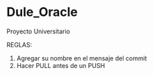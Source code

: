 # Dule_Oracle
Proyecto Universitario

REGLAS:

1. Agregar su nombre en el mensaje del commit
2. Hacer PULL antes de un PUSH
